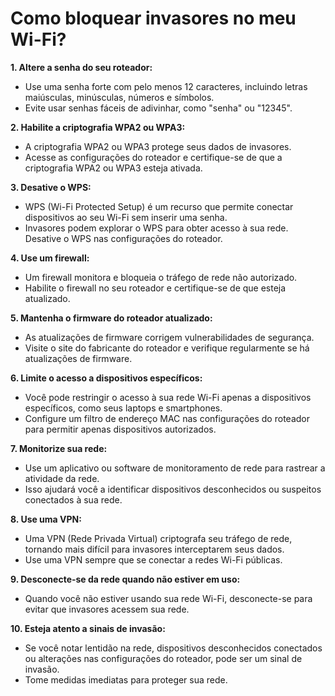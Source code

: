 # Como bloquear invasores no meu Wi-Fi?

**1. Altere a senha do seu roteador:**
* Use uma senha forte com pelo menos 12 caracteres, incluindo letras maiúsculas, minúsculas, números e símbolos.
* Evite usar senhas fáceis de adivinhar, como "senha" ou "12345".

**2. Habilite a criptografia WPA2 ou WPA3:**
* A criptografia WPA2 ou WPA3 protege seus dados de invasores.
* Acesse as configurações do roteador e certifique-se de que a criptografia WPA2 ou WPA3 esteja ativada.

**3. Desative o WPS:**
* WPS (Wi-Fi Protected Setup) é um recurso que permite conectar dispositivos ao seu Wi-Fi sem inserir uma senha.
* Invasores podem explorar o WPS para obter acesso à sua rede. Desative o WPS nas configurações do roteador.

**4. Use um firewall:**
* Um firewall monitora e bloqueia o tráfego de rede não autorizado.
* Habilite o firewall no seu roteador e certifique-se de que esteja atualizado.

**5. Mantenha o firmware do roteador atualizado:**
* As atualizações de firmware corrigem vulnerabilidades de segurança.
* Visite o site do fabricante do roteador e verifique regularmente se há atualizações de firmware.

**6. Limite o acesso a dispositivos específicos:**
* Você pode restringir o acesso à sua rede Wi-Fi apenas a dispositivos específicos, como seus laptops e smartphones.
* Configure um filtro de endereço MAC nas configurações do roteador para permitir apenas dispositivos autorizados.

**7. Monitorize sua rede:**
* Use um aplicativo ou software de monitoramento de rede para rastrear a atividade da rede.
* Isso ajudará você a identificar dispositivos desconhecidos ou suspeitos conectados à sua rede.

**8. Use uma VPN:**
* Uma VPN (Rede Privada Virtual) criptografa seu tráfego de rede, tornando mais difícil para invasores interceptarem seus dados.
* Use uma VPN sempre que se conectar a redes Wi-Fi públicas.

**9. Desconecte-se da rede quando não estiver em uso:**
* Quando você não estiver usando sua rede Wi-Fi, desconecte-se para evitar que invasores acessem sua rede.

**10. Esteja atento a sinais de invasão:**
* Se você notar lentidão na rede, dispositivos desconhecidos conectados ou alterações nas configurações do roteador, pode ser um sinal de invasão.
* Tome medidas imediatas para proteger sua rede.